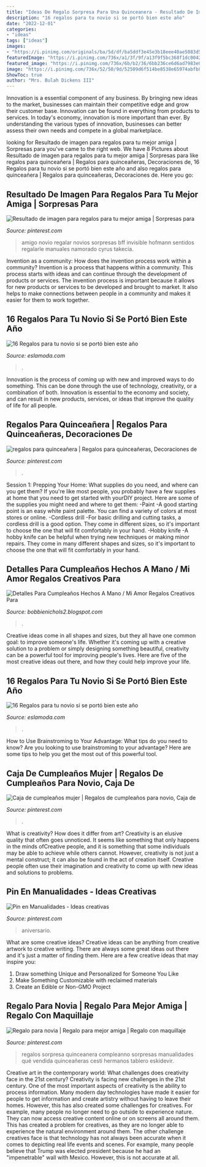 ```yaml
---
title: "Ideas De Regalo Sorpresa Para Una Quinceanera - Resultado De Imagen Para Regalos Para Tu Mejor Amiga"
description: "16 regalos para tu novio si se portó bien este año"
date: "2022-12-01"
categories:
- "ideas"
tags: ["ideas"]
images:
- "https://i.pinimg.com/originals/ba/5d/df/ba5ddf3e45e3b18eee40ae5083d5255c.jpg"
featuredImage: "https://i.pinimg.com/736x/a1/3f/9f/a13f9f5bc368f1dc004255c668dabb3f.jpg"
featured_image: "https://i.pinimg.com/736x/6b/b2/36/6bb236ce6d6ad7983e0fdb1aa97e3233.jpg"
image: "https://i.pinimg.com/736x/52/50/9d/52509d6f514be8538e65974abfb8b2ab--ideas-aniversario-photo-balloons.jpg"
ShowToc: true
author: "Mrs. Bulah Dickens III"
---
```



Innovation is a essential component of any business. By bringing new ideas to the market, businesses can maintain their competitive edge and grow their customer base. Innovation can be found in everything from products to services. In today's economy, innovation is more important than ever. By understanding the various types of innovation, businesses can better assess their own needs and compete in a global marketplace.

	

		
looking for Resultado de imagen para regalos para tu mejor amiga | Sorpresas para you've came to the right web. We have 8 Pictures about Resultado de imagen para regalos para tu mejor amiga | Sorpresas para like regalos para quinceañera | Regalos para quinceañeras, Decoraciones de, 16 Regalos para tu novio si se portó bien este año and also regalos para quinceañera | Regalos para quinceañeras, Decoraciones de. Here you go:
		
    
## Resultado De Imagen Para Regalos Para Tu Mejor Amiga | Sorpresas Para

<img loading=lazy src="https://i.pinimg.com/736x/6b/b2/36/6bb236ce6d6ad7983e0fdb1aa97e3233.jpg" onerror="this.onerror=null;this.src='https://tse4.mm.bing.net/th?id=OIP.EHUeA7TCuEa-IPq14zuvTgAAAA&amp;pid=15.1';" alt="Resultado de imagen para regalos para tu mejor amiga | Sorpresas para">

_Source: pinterest.com_

>amigo novio regalar novios sorpresas bff invisible hofmann sentidos regalarle manuales namorado cyrus takecia. 

	

Invention as a community: How does the invention process work within a community?
Invention is a process that happens within a community. This process starts with ideas and can continue through the development of products or services. The invention process is important because it allows for new products or services to be developed and brought to market. It also helps to make connections between people in a community and makes it easier for them to work together.

    
## 16 Regalos Para Tu Novio Si Se Portó Bien Este Año

<img loading=lazy src="https://eslamoda.com/wp-content/uploads/sites/2/2018/11/regalos-lindos-para-tu-novio-11.jpg" onerror="this.onerror=null;this.src='https://tse1.mm.bing.net/th?id=OIP.NemyvkI3r2KNjnNFTJO81gHaNK&amp;pid=15.1';" alt="16 Regalos para tu novio si se portó bien este año">

_Source: eslamoda.com_

>. 

	

Innovation is the process of coming up with new and improved ways to do something. This can be done through the use of technology, creativity, or a combination of both. Innovation is essential to the economy and society, and can result in new products, services, or ideas that improve the quality of life for all people.

    
## Regalos Para Quinceañera | Regalos Para Quinceañeras, Decoraciones De

<img loading=lazy src="https://i.pinimg.com/736x/a1/3f/9f/a13f9f5bc368f1dc004255c668dabb3f.jpg" onerror="this.onerror=null;this.src='https://tse3.mm.bing.net/th?id=OIP.iB1YtbrpU0RUIIXXvGoHKQHaJ4&amp;pid=15.1';" alt="regalos para quinceañera | Regalos para quinceañeras, Decoraciones de">

_Source: pinterest.com_

>. 

	

Session 1: Prepping Your Home: What supplies do you need, and where can you get them?
If you're like most people, you probably have a few supplies at home that you need to get started with yourDIY project. Here are some of the supplies you might need and where to get them:
-Paint -A good starting point is an easy white paint palette. You can find a variety of colors at most stores or online. 
-Cordless drill -For basic drilling and cutting tasks, a cordless drill is a good option. They come in different sizes, so it's important to choose the one that will fit comfortably in your hand. 
-Hobby knife -A hobby knife can be helpful when trying new techniques or making minor repairs. They come in many different shapes and sizes, so it's important to choose the one that will fit comfortably in your hand.

    
## Detalles Para Cumpleaños Hechos A Mano / Mi Amor Regalos Creativos Para

<img loading=lazy src="https://i.pinimg.com/originals/87/20/da/8720da51c1d0f3c136f472ccde2346cb.jpg" onerror="this.onerror=null;this.src='https://tse2.mm.bing.net/th?id=OIP.P3EGfPrJjV7m007YKgehywHaNJ&amp;pid=15.1';" alt="Detalles Para Cumpleaños Hechos A Mano / Mi Amor Regalos Creativos Para">

_Source: bobbienichols2.blogspot.com_

>. 

	

Creative ideas come in all shapes and sizes, but they all have one common goal: to improve someone's life. Whether it's coming up with a creative solution to a problem or simply designing something beautiful, creativity can be a powerful tool for improving people's lives. Here are five of the most creative ideas out there, and how they could help improve your life.

    
## 16 Regalos Para Tu Novio Si Se Portó Bien Este Año

<img loading=lazy src="http://eslamoda.com/wp-content/uploads/sites/2/2018/11/regalos-lindos-para-tu-novio-1.jpg" onerror="this.onerror=null;this.src='https://tse1.mm.bing.net/th?id=OIP.Onaf1mWtJs1ROXxLmv5EmAHaJ4&amp;pid=15.1';" alt="16 Regalos para tu novio si se portó bien este año">

_Source: eslamoda.com_

>. 

	

How to Use Brainstroming to Your Advantage: What tips do you need to know?
Are you looking to use brainstroming to your advantage? Here are some tips to help you get the most out of this powerful tool.

    
## Caja De Cumpleaños Mujer | Regalos De Cumpleaños Para Novio, Caja De

<img loading=lazy src="https://i.pinimg.com/originals/7f/d1/d0/7fd1d003a8e0695894ef7f4aeb297989.jpg" onerror="this.onerror=null;this.src='https://tse1.mm.bing.net/th?id=OIP.Bos6eamBmW-a_44P2LItnwHaNK&amp;pid=15.1';" alt="Caja de cumpleaños mujer | Regalos de cumpleaños para novio, Caja de">

_Source: pinterest.com_

>. 

	

What is creativity? How does it differ from art?
Creativity is an elusive quality that often goes unnoticed. It seems like something that only happens in the minds ofCreative people, and it is something that some individuals may be able to achieve while others cannot. However, creativity is not just a mental construct; it can also be found in the act of creation itself. Creative people often use their imagination and creativity to come up with new ideas and solutions to problems.

    
## Pin En Manualidades - Ideas Creativas

<img loading=lazy src="https://i.pinimg.com/736x/52/50/9d/52509d6f514be8538e65974abfb8b2ab--ideas-aniversario-photo-balloons.jpg" onerror="this.onerror=null;this.src='https://tse3.mm.bing.net/th?id=OIP.7qIKoK1elJHXXF3Wnze9kQHaJ3&amp;pid=15.1';" alt="Pin en Manualidades - Ideas creativas">

_Source: pinterest.com_

>aniversario. 

	

What are some creative ideas?
Creative ideas can be anything from creative artwork to creative writing. There are always some great ideas out there and it's just a matter of finding them. Here are a few creative ideas that may inspire you:
1. Draw something Unique and Personalized for Someone You Like
2. Make Something Customizable with reclaimed materials
3. Create an Edible or Non-GMO Project

    
## Regalo Para Novia | Regalo Para Mejor Amiga | Regalo Con Maquillaje

<img loading=lazy src="https://i.pinimg.com/originals/ba/5d/df/ba5ddf3e45e3b18eee40ae5083d5255c.jpg" onerror="this.onerror=null;this.src='https://tse4.mm.bing.net/th?id=OIP.hb2eHU49lzMz_T1HX8PB6gHaPm&amp;pid=15.1';" alt="Regalo para novia | Regalo para mejor amiga | Regalo con maquillaje">

_Source: pinterest.com_

>regalos sorpresa quinceanera compleanno sorpresas manualidades qué vendida quinceañeras cesti hermanos tablero eskidevir. 

	

Creative art in the contemporary world: What challenges does creativity face in the 21st century?
Creativity is facing new challenges in the 21st century. One of the most important aspects of creativity is the ability to process information. Many modern day technologies have made it easier for people to get information and create artistry without having to leave their homes. However, this has also created some challenges for creatives. For example, many people no longer need to go outside to experience nature. They can now access creative content online or on screens all around them. This has created a problem for creatives, as they are no longer able to experience the natural environment around them. The other challenge creatives face is that technology has not always been accurate when it comes to depicting real life events and scenes. For example, many people believe that Trump was elected president because he had an "impenetrable" wall with Mexico. However, this is not accurate at all.


